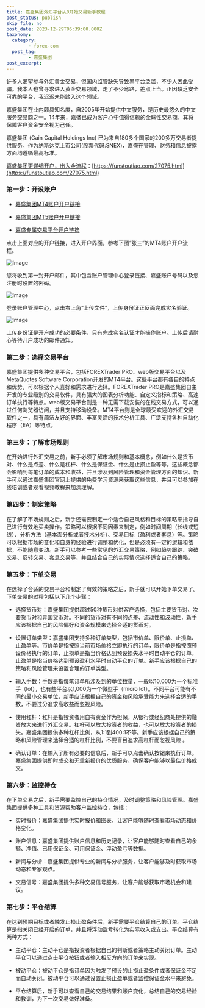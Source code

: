 ```yaml
---
title: 嘉盛集团外汇平台从0开始交易新手教程
post_status: publish
skip_file: no
post_date: 2023-12-29T06:39:00.000Z
taxonomy:
  category:
        - forex-com
  post_tag:
        - 嘉盛集团
post_excerpt: 
---
```

许多人渴望参与外汇黄金交易，但国内监管缺失导致黑平台泛滥，不少人因此受骗。我本人也曾寻求进入黄金交易领域，走了不少弯路，差点上当。正因缺乏安全可靠的平台，我迟迟未能踏入这个领域。

嘉盛集团在业内颇具知名度，自2005年开始提供中文服务，是历史最悠久的中文服务交易商之一。14年来，嘉盛已成为客户心中值得信赖的全球性交易商，其将保障客户资金安全视为己任。

嘉盛集团 (Gain Capital Holdings Inc) 已为来自180多个国家的200多万交易者提供服务。作为纳斯达克上市公司(股票代码:SNEX)，嘉盛在管理、财务和信息披露方面均遵循最高标准。

[嘉盛集团更详细开户，出入金流程](https://funstoutiao.com/27075.html)：[https://funstoutiao.com/27075.html](https://funstoutiao.com/27075.html)

### 第一步：开设账户

* [嘉盛集团MT4账户开户链接](https://s.ssgg.net/jsmt4)

* [嘉盛集团MT5账户开户链接](https://s.ssgg.net/jsmt5)

* [嘉盛专属交易平台开户链接](https://s.ssgg.net/js)

点击上面对应的开户链接，进入开户界面，参考下图“张三”的MT4账户开户流程。

![Image](https://prod-files-secure.s3.us-west-2.amazonaws.com/39ed1227-6d7d-4570-be36-9ccd4a2c4241/7a167aea-686b-400d-af59-4e18eb607a40/640.png?X-Amz-Algorithm=AWS4-HMAC-SHA256&X-Amz-Content-Sha256=UNSIGNED-PAYLOAD&X-Amz-Credential=ASIAZI2LB466TCGZELIE%2F20250517%2Fus-west-2%2Fs3%2Faws4_request&X-Amz-Date=20250517T221308Z&X-Amz-Expires=3600&X-Amz-Security-Token=IQoJb3JpZ2luX2VjEK7%2F%2F%2F%2F%2F%2F%2F%2F%2F%2FwEaCXVzLXdlc3QtMiJHMEUCIQC2cmjx%2FDPorGQi2EWvpfRhqmeOZCXh7sBUgTjrccQF0QIgb6nSKTiGfRQLldjaxmHv4QCAwK5pX3%2BcG%2FJBm1Tsz2Eq%2FwMIZxAAGgw2Mzc0MjMxODM4MDUiDCiIl6Lw8v3PflXN5SrcA6hTT%2BGQ7Op4WA08cZOErEkZaSuPgSqE0oW6JBhat4Xlb9ND4Y%2BuMtPni9ngrYXV9x0KuHT9aZPeKVwfVk1Ck28VLtMaxBXTTJp1iipthcoU0xJ19gp9b6p3tZkp73p3ZNXmnUf72v8AhSqNiKSGkOWEU%2BzP1M5dm8fOAtCKw1ALrnXh5qwZNok75sFm4fRlJztjsvukkCTADzVI0goYD1RLPm8uUt4eQ35ejZVNZ0kNDkxC3mwhSJu3LuESC%2B%2B7d6CirocBQ%2B3ZN5h0IXge49ZghOBPHw5lwyN%2FD6RHfTsLv62DBlyEGsZ6C%2FgJnMv1zU0qrtEzhii4NpexdZRUjjZXGp8b6Kc5Tw39SJqskrkxLptazwXoOngye5cebHtLnj421pHy6Kx8hucx0Mnvur4mCid1CYEiTyxV6xERe86CAHoFs0CjmvieJ73cmmhBBngHH0ZYYICUzCucBgz8wZYP9hUyLb6Xq6CSogn4JIlQCd%2BQTMeMmF3JElnnvH7%2FxPYCf4IsQqoqVArdTOY%2F%2BuaLtMOr3%2Frgy2%2F7nTShFwFh19XHCfkAhyrx3X11emGjXMbxbmj4Kr5b%2FaLkLEPrpwrHjTGDQsrEa5DuwNdUKZwAoW5eeszu65CWwQfBMPOOpMEGOqUBi9sfS5nWrWzJBZ%2BZVndaK5srBBkPWO09OM%2BUZXvfHZicle5cq3WRS0chPTLZgNWu9svUu8qW4Cb%2B9fEEodeKvZfWxsaK%2F6EmHzTGzfSt5FImVW7tR8IBoMVxQItTE3SipOFjhOq2G2xzPWcKmgpr8jJToxPE1Uv9VbE9eXH0xt9ZgiFrknJQP%2F3qt8evUtpmFwFrbQYkU097Yq%2FNgKvSwcWoBQ79&X-Amz-Signature=c33c996c222dbd3592487bd4677c16928f41de8874d1a096eb19bc85240a7f35&X-Amz-SignedHeaders=host&x-id=GetObject)

您将收到第一封开户邮件，其中包含账户管理中心登录链接、嘉盛账户号码以及您注册时设置的密码。

![Image](https://prod-files-secure.s3.us-west-2.amazonaws.com/39ed1227-6d7d-4570-be36-9ccd4a2c4241/eaa1c6b3-2877-4284-a0e1-530e222c27fb/image.png?X-Amz-Algorithm=AWS4-HMAC-SHA256&X-Amz-Content-Sha256=UNSIGNED-PAYLOAD&X-Amz-Credential=ASIAZI2LB466TCGZELIE%2F20250517%2Fus-west-2%2Fs3%2Faws4_request&X-Amz-Date=20250517T221308Z&X-Amz-Expires=3600&X-Amz-Security-Token=IQoJb3JpZ2luX2VjEK7%2F%2F%2F%2F%2F%2F%2F%2F%2F%2FwEaCXVzLXdlc3QtMiJHMEUCIQC2cmjx%2FDPorGQi2EWvpfRhqmeOZCXh7sBUgTjrccQF0QIgb6nSKTiGfRQLldjaxmHv4QCAwK5pX3%2BcG%2FJBm1Tsz2Eq%2FwMIZxAAGgw2Mzc0MjMxODM4MDUiDCiIl6Lw8v3PflXN5SrcA6hTT%2BGQ7Op4WA08cZOErEkZaSuPgSqE0oW6JBhat4Xlb9ND4Y%2BuMtPni9ngrYXV9x0KuHT9aZPeKVwfVk1Ck28VLtMaxBXTTJp1iipthcoU0xJ19gp9b6p3tZkp73p3ZNXmnUf72v8AhSqNiKSGkOWEU%2BzP1M5dm8fOAtCKw1ALrnXh5qwZNok75sFm4fRlJztjsvukkCTADzVI0goYD1RLPm8uUt4eQ35ejZVNZ0kNDkxC3mwhSJu3LuESC%2B%2B7d6CirocBQ%2B3ZN5h0IXge49ZghOBPHw5lwyN%2FD6RHfTsLv62DBlyEGsZ6C%2FgJnMv1zU0qrtEzhii4NpexdZRUjjZXGp8b6Kc5Tw39SJqskrkxLptazwXoOngye5cebHtLnj421pHy6Kx8hucx0Mnvur4mCid1CYEiTyxV6xERe86CAHoFs0CjmvieJ73cmmhBBngHH0ZYYICUzCucBgz8wZYP9hUyLb6Xq6CSogn4JIlQCd%2BQTMeMmF3JElnnvH7%2FxPYCf4IsQqoqVArdTOY%2F%2BuaLtMOr3%2Frgy2%2F7nTShFwFh19XHCfkAhyrx3X11emGjXMbxbmj4Kr5b%2FaLkLEPrpwrHjTGDQsrEa5DuwNdUKZwAoW5eeszu65CWwQfBMPOOpMEGOqUBi9sfS5nWrWzJBZ%2BZVndaK5srBBkPWO09OM%2BUZXvfHZicle5cq3WRS0chPTLZgNWu9svUu8qW4Cb%2B9fEEodeKvZfWxsaK%2F6EmHzTGzfSt5FImVW7tR8IBoMVxQItTE3SipOFjhOq2G2xzPWcKmgpr8jJToxPE1Uv9VbE9eXH0xt9ZgiFrknJQP%2F3qt8evUtpmFwFrbQYkU097Yq%2FNgKvSwcWoBQ79&X-Amz-Signature=9e6633140f269284d7fbe8f6c4a377142f630c0b065f91842e2189f58527a9a5&X-Amz-SignedHeaders=host&x-id=GetObject)

登录账户管理中心，点击右上角“上传文件”，上传身份证正反面完成实名验证。

![Image](https://prod-files-secure.s3.us-west-2.amazonaws.com/39ed1227-6d7d-4570-be36-9ccd4a2c4241/54090639-09fc-46b4-a135-e0289f707147/image.png?X-Amz-Algorithm=AWS4-HMAC-SHA256&X-Amz-Content-Sha256=UNSIGNED-PAYLOAD&X-Amz-Credential=ASIAZI2LB466TCGZELIE%2F20250517%2Fus-west-2%2Fs3%2Faws4_request&X-Amz-Date=20250517T221308Z&X-Amz-Expires=3600&X-Amz-Security-Token=IQoJb3JpZ2luX2VjEK7%2F%2F%2F%2F%2F%2F%2F%2F%2F%2FwEaCXVzLXdlc3QtMiJHMEUCIQC2cmjx%2FDPorGQi2EWvpfRhqmeOZCXh7sBUgTjrccQF0QIgb6nSKTiGfRQLldjaxmHv4QCAwK5pX3%2BcG%2FJBm1Tsz2Eq%2FwMIZxAAGgw2Mzc0MjMxODM4MDUiDCiIl6Lw8v3PflXN5SrcA6hTT%2BGQ7Op4WA08cZOErEkZaSuPgSqE0oW6JBhat4Xlb9ND4Y%2BuMtPni9ngrYXV9x0KuHT9aZPeKVwfVk1Ck28VLtMaxBXTTJp1iipthcoU0xJ19gp9b6p3tZkp73p3ZNXmnUf72v8AhSqNiKSGkOWEU%2BzP1M5dm8fOAtCKw1ALrnXh5qwZNok75sFm4fRlJztjsvukkCTADzVI0goYD1RLPm8uUt4eQ35ejZVNZ0kNDkxC3mwhSJu3LuESC%2B%2B7d6CirocBQ%2B3ZN5h0IXge49ZghOBPHw5lwyN%2FD6RHfTsLv62DBlyEGsZ6C%2FgJnMv1zU0qrtEzhii4NpexdZRUjjZXGp8b6Kc5Tw39SJqskrkxLptazwXoOngye5cebHtLnj421pHy6Kx8hucx0Mnvur4mCid1CYEiTyxV6xERe86CAHoFs0CjmvieJ73cmmhBBngHH0ZYYICUzCucBgz8wZYP9hUyLb6Xq6CSogn4JIlQCd%2BQTMeMmF3JElnnvH7%2FxPYCf4IsQqoqVArdTOY%2F%2BuaLtMOr3%2Frgy2%2F7nTShFwFh19XHCfkAhyrx3X11emGjXMbxbmj4Kr5b%2FaLkLEPrpwrHjTGDQsrEa5DuwNdUKZwAoW5eeszu65CWwQfBMPOOpMEGOqUBi9sfS5nWrWzJBZ%2BZVndaK5srBBkPWO09OM%2BUZXvfHZicle5cq3WRS0chPTLZgNWu9svUu8qW4Cb%2B9fEEodeKvZfWxsaK%2F6EmHzTGzfSt5FImVW7tR8IBoMVxQItTE3SipOFjhOq2G2xzPWcKmgpr8jJToxPE1Uv9VbE9eXH0xt9ZgiFrknJQP%2F3qt8evUtpmFwFrbQYkU097Yq%2FNgKvSwcWoBQ79&X-Amz-Signature=be34434e87f34d07ec35eb4fc9caaeeca6980b3415b421b3666948234d742a45&X-Amz-SignedHeaders=host&x-id=GetObject)

上传身份证是开户成功的必要条件，只有完成实名认证才能操作账户。上传后请耐心等待开户成功的邮件通知。

### 第二步：选择交易平台

嘉盛集团提供多种交易平台，包括FOREXTrader PRO、web版交易平台以及MetaQuotes Software Corporation开发的MT4平台。这些平台都有各自的特点和优势，可以根据个人喜好和需求进行选择。FOREXTrader PRO是嘉盛集团自主开发的专业级别的交易软件，具有强大的图表分析功能、自定义指标和策略、高速订单执行等特点。web版交易平台则是一种无需下载安装的在线交易方式，可以通过任何浏览器访问，并且支持移动设备。MT4平台则是全球最受欢迎的外汇交易软件之一，具有简洁友好的界面、丰富灵活的技术分析工具、广泛支持各种自动化程序（EA）等特点。

### 第三步：了解市场规则

在开始进行外汇交易之前，新手必须了解市场规则和基本概念，例如什么是货币对、什么是点差、什么是杠杆、什么是保证金、什么是止损止盈等等。这些概念都会影响到每笔订单的成本和收益，并且涉及到风险管理和资金管理方面的知识。新手可以通过嘉盛集团官网上提供的免费学习资源来获取这些信息，并且可以参加在线培训或者观看视频教程来加深理解。

### 第四步：制定策略

在了解了市场规则之后，新手还需要制定一个适合自己风格和目标的策略来指导自己进行有效地买卖操作。策略可以根据不同因素来制定，例如时间周期（长线或短线）、分析方法（基本面分析或者技术分析）、交易目标（盈利或者套息）等。策略可以根据市场的变化和自身的经验进行调整和优化，但是必须有一定的逻辑和依据，不能随意变动。新手可以参考一些常见的外汇交易策略，例如趋势跟踪、突破交易、反转交易、套息交易等，并且结合自己的实际情况选择适合自己的策略。

### 第五步：下单交易

在选择了合适的交易平台和制定了有效的策略之后，新手就可以开始下单交易了。下单交易的过程包括以下几个步骤：

* 选择货币对：嘉盛集团提供超过50种货币对供客户选择，包括主要货币对、次要货币对和异国货币对。不同的货币对有不同的点差、流动性和波动性，新手应该根据自己的风险偏好和资金规模来选择合适的货币对。

* 设置订单类型：嘉盛集团支持多种订单类型，包括市价单、限价单、止损单、止盈单等。市价单是指按照当前市场价格立即执行的订单，限价单是指按照预设价格执行的订单，止损单是指当价格达到预设损失水平时自动平仓的订单，止盈单是指当价格达到预设盈利水平时自动平仓的订单。新手应该根据自己的策略和风险管理来设置合理的订单类型。

* 输入手数：手数是指每笔订单所涉及到的单位数量，一般以10,000为一个标准手（lot），也有些平台以1,000为一个微型手（micro lot）。不同平台可能有不同的最小交易单位，新手应该根据自己的资金和风险承受能力来选择合适的手数，不要过分追求高收益而忽视风险。

* 使用杠杆：杠杆是指投资者用自有资金作为担保，从银行或经纪商处提供的融资放大来进行外汇交易。杠杆可以放大投资者的收益，也可以放大投资者的损失。嘉盛集团提供多种杠杆比例，从1:1到400:1不等。新手应该根据自己的策略和风险管理来选择合适的杠杆比例，不要盲目追求高杠杆而忽视风险 。

* 确认订单：在输入了所有必要的信息后，新手可以点击确认按钮来执行订单。嘉盛集团提供即时成交和无重新报价的优质服务，确保客户能够以最佳价格成交。

### 第六步：监控持仓

在下单交易之后，新手需要监控自己的持仓情况，及时调整策略和风险管理。嘉盛集团提供多种工具和资源帮助客户监控持仓，包括：

* 实时报价：嘉盛集团提供实时报价和图表，让客户能够随时查看市场动态和价格变化。

* 账户信息：嘉盛集团提供账户信息和历史记录，让客户能够随时查看自己的余额、净值、已用保证金、可用保证金、浮动盈亏等数据。

* 新闻与分析：嘉盛集团提供专业的新闻与分析服务，让客户能够及时获取市场动态和专家观点。

* 交易信号：嘉盛集团提供多种交易信号服务，让客户能够获取市场机会和建议。

### 第七步：平仓结算

在达到预期目标或者触发止损止盈条件后，新手需要平仓结算自己的订单。平仓结算是指关闭已经开启的订单，并且将浮动盈亏转化为实际收入或支出。平仓结算有两种方式：

* 主动平仓：主动平仓是指投资者根据自己的判断或者策略主动关闭订单。主动平仓可以通过点击平仓按钮或者输入相反方向的订单来实现。

* 被动平仓：被动平仓是指订单因为触发了预设的止损止盈条件或者保证金不足而自动关闭。被动平仓可以通过设置止损止盈单或者监控保证金水平来避免。

* 平仓结算后，新手可以查看自己的交易结果和账户变化，总结自己的交易经验和教训，为下一次交易做好准备。